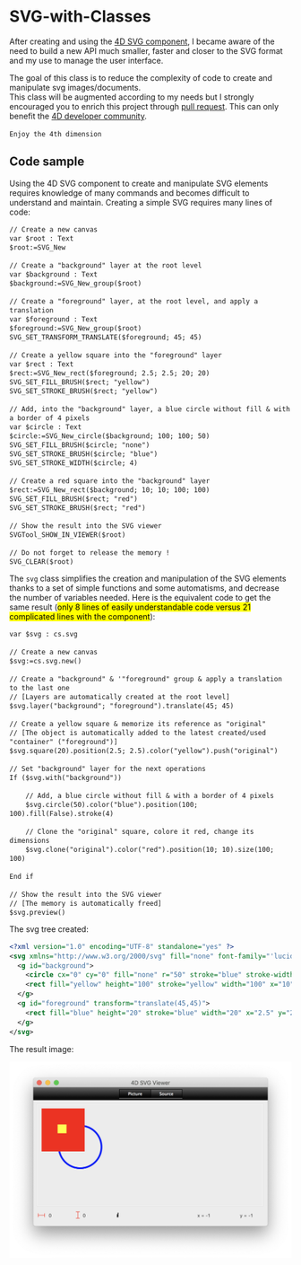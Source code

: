 # SVG-with-Classes

After creating and using the [4D SVG component](https://doc.4d.com/4Dv19/4D/19/4D-SVG-Component.100-5461938.en.html), I became aware of the need to build a new API much smaller, faster and closer to the SVG format and my use to manage the user interface. 

The goal of this class is to reduce the complexity of code to create and manipulate svg images/documents.
<br/>This class will be augmented according to my needs but I strongly encouraged you to enrich this project through [pull request](https://github.com/vdelachaux/SVG-with-Classes/pulls). This can only benefit the [4D developer community](https://discuss.4d.com/search?q=4D%20for%20iOS). 

`Enjoy the 4th dimension`

## Code sample
Using the 4D SVG component to create and manipulate SVG elements requires knowledge of many commands and becomes difficult to understand and maintain. Creating a simple SVG requires many lines of code:

```4d
// Create a new canvas
var $root : Text
$root:=SVG_New
	
// Create a "background" layer at the root level
var $background : Text 
$background:=SVG_New_group($root)
	
// Create a "foreground" layer, at the root level, and apply a translation
var $foreground : Text
$foreground:=SVG_New_group($root)
SVG_SET_TRANSFORM_TRANSLATE($foreground; 45; 45)
	
// Create a yellow square into the "foreground" layer
var $rect : Text
$rect:=SVG_New_rect($foreground; 2.5; 2.5; 20; 20)
SVG_SET_FILL_BRUSH($rect; "yellow")
SVG_SET_STROKE_BRUSH($rect; "yellow")
	
// Add, into the "background" layer, a blue circle without fill & with a border of 4 pixels
var $circle : Text
$circle:=SVG_New_circle($background; 100; 100; 50)
SVG_SET_FILL_BRUSH($circle; "none")
SVG_SET_STROKE_BRUSH($circle; "blue")
SVG_SET_STROKE_WIDTH($circle; 4)
	
// Create a red square into the "background" layer
$rect:=SVG_New_rect($background; 10; 10; 100; 100)
SVG_SET_FILL_BRUSH($rect; "red")
SVG_SET_STROKE_BRUSH($rect; "red")
	
// Show the result into the SVG viewer
SVGTool_SHOW_IN_VIEWER($root)
	
// Do not forget to release the memory !
SVG_CLEAR($root)
```
The `svg` class simplifies the creation and manipulation of the SVG elements thanks to a set of simple functions and some automatisms, and decrease the number of variables needed. Here is the equivalent code to get the same result (<mark>only 8 lines of easily understandable code versus 21 complicated lines with the component</mark>):

```4d
var $svg : cs.svg
	
// Create a new canvas
$svg:=cs.svg.new()
	
// Create a "background" & '"foreground" group & apply a translation to the last one
// [Layers are automatically created at the root level]
$svg.layer("background"; "foreground").translate(45; 45)
	
// Create a yellow square & memorize its reference as "original"
// [The object is automatically added to the latest created/used "container" ("foreground")]
$svg.square(20).position(2.5; 2.5).color("yellow").push("original")
	
// Set "background" layer for the next operations
If ($svg.with("background"))
	
	// Add, a blue circle without fill & with a border of 4 pixels
	$svg.circle(50).color("blue").position(100; 100).fill(False).stroke(4)
		
	// Clone the "original" square, colore it red, change its dimensions
	$svg.clone("original").color("red").position(10; 10).size(100; 100)
		
End if 
	
// Show the result into the SVG viewer
// [The memory is automatically freed]
$svg.preview()
```
The svg tree created:

```xml
<?xml version="1.0" encoding="UTF-8" standalone="yes" ?>
<svg xmlns="http://www.w3.org/2000/svg" fill="none" font-family="'lucida grande','segoe UI',sans-serif" font-size="12" preserveAspectRatio="none" shape-rendering="crispEdges" stroke="black" text-rendering="geometricPrecision" viewport-fill="none" xmlns:xlink="http://www.w3.org/1999/xlink">
  <g id="background">
    <circle cx="0" cy="0" fill="none" r="50" stroke="blue" stroke-width="4" transform="translate(100,100)"/>
    <rect fill="yellow" height="100" stroke="yellow" width="100" x="10" y="10"/>
  </g>
  <g id="foreground" transform="translate(45,45)">
    <rect fill="blue" height="20" stroke="blue" width="20" x="2.5" y="2.5"/>
  </g>
</svg>
```
The result image:

<img src="Documentation/svg.png">
 
